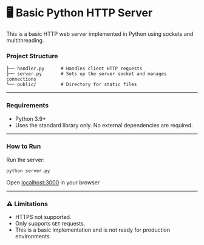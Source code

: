 # 🖥️ Basic Python HTTP Server

This is a basic HTTP web server implemented in Python using sockets and multithreading. 

### Project Structure

```
├── handler.py      # Handles client HTTP requests
├── server.py       # Sets up the server socket and manages connections
└── public/         # Directory for static files 
```

---

### Requirements

* Python 3.9+
* Uses the standard library only. No external dependencies are required.

---

### How to Run

Run the server:

```bash
python server.py
```

Open [localhost:3000](http://localhost:3000) in your browser

---

### ⚠️ Limitations

* HTTPS not supported.
* Only supports `GET` requests.
* This is a basic implementation and is not ready for production environments. 
